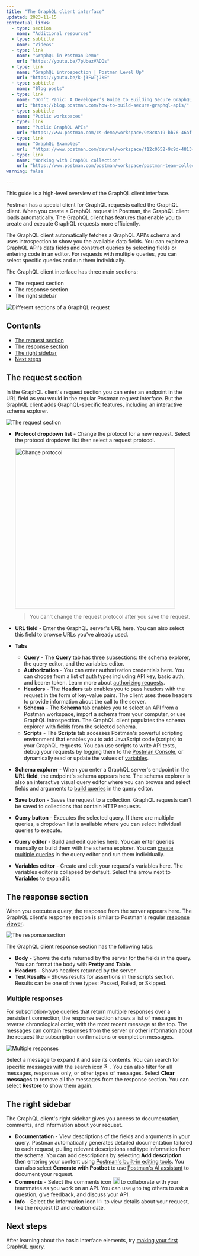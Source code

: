 ```yaml
---
title: "The GraphQL client interface"
updated: 2023-11-15
contextual_links:
  - type: section
    name: "Additional resources"
  - type: subtitle
    name: "Videos"
  - type: link
    name: "GraphQL in Postman Demo"
    url: "https://youtu.be/7pUbezVADQs"
  - type: link
    name: "GraphQL introspection | Postman Level Up"
    url: "https://youtu.be/k-j3FwTjJkE"
  - type: subtitle
    name: "Blog posts"
  - type: link
    name: "Don’t Panic: A Developer’s Guide to Building Secure GraphQL APIs"
    url: "https://blog.postman.com/how-to-build-secure-graphql-apis/"
  - type: subtitle
    name: "Public workspaces"
  - type: link
    name: "Public GraphQL APIs"
    url: "https://www.postman.com/cs-demo/workspace/9e8c8a19-bb76-46af-9e8d-5747bf8fcce5"
  - type: link
    name: "GraphQL Examples"
    url:  "https://www.postman.com/devrel/workspace/f12c0652-9c9d-4813-968b-c8ed0b3f0022"
  - type: link
    name: "Working with GraphQL collection"
    url: "https://www.postman.com/postman/workspace/postman-team-collections/collection/1559645-c0dd3eb3-5258-4ddd-a6e4-2780c5212e33?ctx=documentation"
warning: false

---
```


This guide is a high-level overview of the GraphQL client interface.

Postman has a special client for GraphQL requests called the GraphQL client. When you create a GraphQL request in Postman, the GraphQL client loads automatically. The GraphQL client has features that enable you to create and execute GraphQL requests more efficiently.

The GraphQL client automatically fetches a GraphQL API's schema and uses introspection to show you the available data fields. You can explore a GraphQL API's data fields and construct queries by selecting fields or entering code in an editor. For requests with multiple queries, you can select specific queries and run them individually.

The GraphQL client interface has three main sections:

* The request section
* The response section
* The right sidebar

![Different sections of a GraphQL request](https://assets.postman.com/postman-docs/v10/graphql-request-full-view-v10-4.jpg)

## Contents

* [The request section](#the-request-section)
* [The response section](#the-response-section)
* [The right sidebar](#the-right-sidebar)
* [Next steps](#next-steps)

## The request section

In the GraphQL client's request section you can enter an endpoint in the URL field as you would in the regular Postman request interface. But the GraphQL client adds GraphQL-specific features, including an interactive schema explorer.

<img src="https://assets.postman.com/postman-docs/v10/graphql-request-section-v10-20-9.jpg" alt="The request section">

* **Protocol dropdown list** - Change the protocol for a new request. Select the protocol dropdown list then select a request protocol.

    <img src="https://assets.postman.com/postman-docs/v10/change-protocol-v10-20.jpg" alt="Change protocol" width="432"/>

    > You can't change the request protocol after you save the request.

* **URL field** - Enter the GraphQL server's URL here. You can also select this field to browse URLs you've already used.
* **Tabs**
    * **Query** - The **Query** tab has three subsections: the schema explorer, the query editor, and the variables editor.
    * **Authorization** - You can enter authorization credentials here. You can choose from a list of auth types including API key, basic auth, and bearer token. Learn more about [authorizing requests](/docs/sending-requests/authorization/authorization).
    * **Headers** - The **Headers** tab enables you to pass headers with the request in the form of key-value pairs. The client uses these headers to provide information about the call to the server.
    * **Schema** - The **Schema** tab enables you to select an API from a Postman workspace, import a schema from your computer, or use GraphQL introspection. The GraphQL client populates the schema explorer with fields from the selected schema.
    * **Scripts** - The **Scripts** tab accesses Postman's powerful scripting environment that enables you to add JavaScript code (scripts) to your GraphQL requests. You can use scripts to write API tests, debug your requests by logging them to the [Postman Console](https://learning.postman.com/docs/sending-requests/troubleshooting-api-requests/), or dynamically read or update the values of [variables](https://learning.postman.com/docs/sending-requests/variables/).
* **Schema explorer** - When you enter a GraphQL server's endpoint in the **URL field**, the endpoint's schema appears here. The schema explorer is also an interactive visual query editor where you can browse and select fields and arguments to [build queries](/docs/sending-requests/graphql/graphql-client-first-request/#create-a-graphql-request-with-one-query) in the query editor.
* **Save button** - Saves the request to a collection. GraphQL requests can't be saved to collections that contain HTTP requests.
* **Query button** - Executes the selected query. If there are multiple queries, a dropdown list is available where you can select individual queries to execute.
* **Query editor** - Build and edit queries here. You can enter queries manually or build them with the schema explorer. You can [create multiple queries](/docs/sending-requests/graphql/graphql-client-first-request/#create-a-graphql-request-with-multiple-queries) in the query editor and run them individually.
* **Variables editor** - Create and edit your request's variables here. The variables editor is collapsed by default. Select the arrow next to **Variables** to expand it.

## The response section

When you execute a query, the response from the server appears here. The GraphQL client's response section is similar to Postman's regular [response viewer](/docs/sending-requests/responses/).

<img src="https://assets.postman.com/postman-docs/v10/graphql-response-v10-20.jpg" alt="The response section">

The GraphQL client response section has the following tabs:

* **Body** - Shows the data returned by the server for the fields in the query. You can format the body with **Pretty** and **Table**.
* **Headers** - Shows headers returned by the server.
* **Test Results** - Shows results for assertions in the scripts section. Results can be one of three types: Passed, Failed, or Skipped.

### Multiple responses

For subscription-type queries that return multiple responses over a persistent connection, the response section shows a list of messages in reverse chronological order, with the most recent message at the top. The messages can contain responses from the server or other information about the request like subscription confirmations or completion messages.

<img src="https://assets.postman.com/postman-docs/v10/graphql-multiple-responses-v10-20.jpg" alt="Multiple responses">

Select a message to expand it and see its contents. You can search for specific messages with the search icon <img alt="Search icon" src="https://assets.postman.com/postman-docs/icon-search-v9.jpg#icon" width="16px">. You can also filter for all messages, responses only, or other types of messages. Select **Clear messages** to remove all the messages from the response section. You can select **Restore** to show them again.

## The right sidebar

The GraphQL client's right sidebar gives you access to documentation, comments, and information about your request.

* **Documentation** - View descriptions of the fields and arguments in your query. Postman automatically generates detailed documentation tailored to each request, pulling relevant descriptions and type information from the schema. You can add descriptions by selecting **Add description** then entering your content using [Postman's built-in editing tools](/docs/publishing-your-api/authoring-your-documentation/#writing-descriptions-in-the-postman-editor/). You can also select **Generate with Postbot** to use [Postman's AI assistant](/docs/getting-started/basics/about-postbot/) to document your request.
* **Comments** - Select the comments icon	<img alt="Comments icon" src="https://assets.postman.com/postman-docs/icon-comments-v9.jpg#icon" width="18px"> to collaborate with your teammates as you work on an API. You can use `@` to tag others to ask a question, give feedback, and discuss your API.
* **Info** - Select the information icon <img alt="Information icon" src="https://assets.postman.com/postman-docs/icon-information-v9-5.jpg#icon" width="16px"> to view details about your request, like the request ID and creation date.

## Next steps

After learning about the basic interface elements, try [making your first GraphQL query](/docs/sending-requests/graphql/graphql-client-first-request/).
